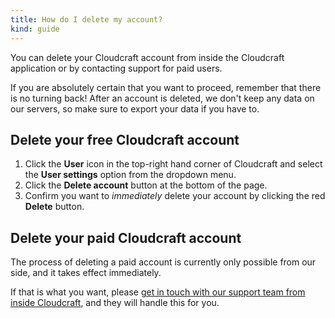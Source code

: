 ```yaml
---
title: How do I delete my account?
kind: guide
---
```


You can delete your Cloudcraft account from inside the Cloudcraft application or by contacting support for paid users.

If you are absolutely certain that you want to proceed, remember that there is no turning back! After an account is deleted, we don't keep any data on our servers, so make sure to export your data if you have to.

## Delete your free Cloudcraft account

1. Click the **User** icon in the top-right hand corner of Cloudcraft and select the **User settings** option from the dropdown menu.
2. Click the **Delete account** button at the bottom of the page.
3. Confirm you want to _immediately_ delete your account by clicking the red **Delete** button.

## Delete your paid Cloudcraft account

The process of deleting a paid account is currently only possible from our side, and it takes effect immediately.

If that is what you want, please [get in touch with our support team from inside Cloudcraft][1], and they will handle this for you.

[1]: https://app.cloudcraft.co/support
